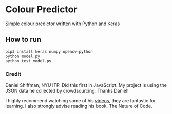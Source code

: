 # Colour Predictor
Simple colour predictor written with Python and Keras


## How to run
```bash
pip3 install keras numpy opencv-python
python model.py
python test_model.py
```
### Credit
Daniel Shiffman, NYU ITP. Did this first in JavaScript. My project is using the JSON data he collected by crowdsourcing. Thanks Daniel!

I highly recommend watching some of his [videos](https://www.youtube.com/TheCodingTrain), they are fantastic for learning. I also strongly advise reading his book, The Nature of Code.
